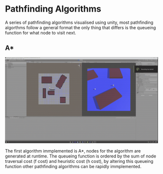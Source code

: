 # Pathfinding Algorithms

  A series of pathfinding algorithms visualised using unity, most pathfinding algorthms follow a general format the only thing that differs is the queueing function for what node to visit next.

## A*

![](/video/Pathfinder.gif)

  The first algorithm immplemented is A*, nodes for the algorithm are generated at runtime. The queueing function is ordered by the sum of node traversal cost (f cost) and heuristic cost (h cost), by altering this queueing function other pathfinding algorithms can be rapidly immplemented.
